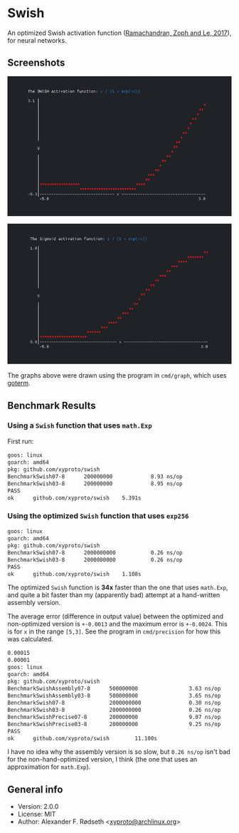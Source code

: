 # Swish

An optimized Swish activation function ([Ramachandran, Zoph and Le, 2017](https://arxiv.org/abs/1710.05941)), for neural networks.

## Screenshots

![](img/swish.png)

![](img/sigmoid.png)

The graphs above were drawn using the program in `cmd/graph`, which uses [goterm](https://github.com/buger/goterm).

## Benchmark Results

### Using a `Swish` function that uses `math.Exp`

First run:

```
goos: linux
goarch: amd64
pkg: github.com/xyproto/swish
BenchmarkSwish07-8   	200000000	         8.93 ns/op
BenchmarkSwish03-8   	200000000	         8.95 ns/op
PASS
ok  	github.com/xyproto/swish	5.391s
```

### Using the optimized `Swish` function that uses `exp256`

```
goos: linux
goarch: amd64
pkg: github.com/xyproto/swish
BenchmarkSwish07-8   	2000000000	         0.26 ns/op
BenchmarkSwish03-8   	2000000000	         0.26 ns/op
PASS
ok  	github.com/xyproto/swish	1.108s
```

The optimized `Swish` function is **34x** faster than the one that uses `math.Exp`, and quite a bit faster than my (apparently bad) attempt at a hand-written assembly version.

The average error (difference in output value) between the optimized and non-optimized version is `+-0.0013` and the maximum error is `+-0.0024`. This is for `x` in the range `[5,3]`. See the program in `cmd/precision` for how this was calculated.

```
0.00015
0.00001
goos: linux
goarch: amd64
pkg: github.com/xyproto/swish
BenchmarkSwishAssembly07-8      500000000                3.63 ns/op
BenchmarkSwishAssembly03-8      500000000                3.65 ns/op
BenchmarkSwish07-8              2000000000               0.30 ns/op
BenchmarkSwish03-8              2000000000               0.26 ns/op
BenchmarkSwishPrecise07-8       200000000                9.07 ns/op
BenchmarkSwishPrecise03-8       200000000                9.25 ns/op
PASS
ok      github.com/xyproto/swish        11.100s
```

I have no idea why the assembly version is so slow, but `0.26 ns/op` isn't bad for the non-hand-optimized version, I think (the one that uses an approximation for `math.Exp`).

## General info

* Version: 2.0.0
* License: MIT
* Author: Alexander F. Rødseth &lt;xyproto@archlinux.org&gt;
